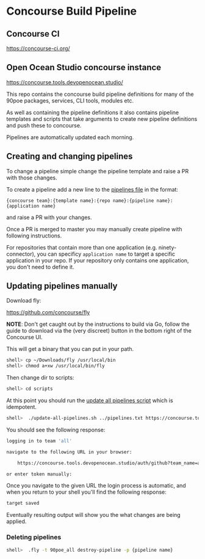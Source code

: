 # Concourse Build Pipeline

## Concourse CI

https://concourse-ci.org/

## Open Ocean Studio concourse instance

https://concourse.tools.devopenocean.studio/

This repo contains the concourse build pipeline definitions for many of the 90poe packages, services, CLI tools, modules etc.

As well as containing the pipeline definitions it also contains pipeline templates and scripts that take arguments to create new pipeline definitions and push these to concourse.

Pipelines are automatically updated each morning.

## Creating and changing pipelines

To change a pipeline simple change the pipeline template and raise a PR with those changes.

To create a pipeline add a new line to the [pipelines file](pipelines.txt) in the format:

`{concourse team}:{template name}:{repo name}:{pipeline name}:{application name}`

and raise a PR with your changes.

Once a PR is merged to master you may manually create pipeline with following instructions.

For repositories that contain more than one application (e.g. ninety-connector), you can specificy `application name` to target a specific application in your repo. If your repository only contains one application, you don't need to define it.

## Updating pipelines manually

Download fly:

https://github.com/concourse/fly

**NOTE**: Don't get caught out by the instructions to build via Go, follow the guide to download via the (very discreet)
button in the bottom right of the Concourse UI.

This will get a binary that you can put in your path.

```bash
shell> cp ~/Downloads/fly /usr/local/bin
shell> chmod a+xw /usr/local/bin/fly
```

Then change dir to scripts:

```bash
shell> cd scripts
```

At this point you should run the [update all pipelines script](scripts/update-all-pipelines.sh) which is idempotent.

```bash
shell>  ./update-all-pipelines.sh ../pipelines.txt https://concourse.tools.devopenocean.studio/ 90poe_all
```
You should see the following response:

```bash
logging in to team 'all'

navigate to the following URL in your browser:

    https://concourse.tools.devopenocean.studio/auth/github?team_name=all&fly_local_port=54969

or enter token manually:
```

Once you navigate to the given URL the login process is automatic, and when you return to
your shell you'll find the following response:

```bash
target saved
```

Eventually resulting output will show you the what changes are being applied.

### Deleting pipelines


```bash
shell>  .fly -t 90poe_all destroy-pipeline -p {pipeline name}
```

